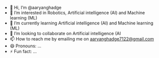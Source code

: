 - 👋 Hi, I’m @aaryanghadge
- 👀 I’m interested in Robotics, Artificial intelligence (AI) and Machine learning (ML)
- 🌱 I’m currently learning Artificial intelligence (AI) and Machine learning (ML)
- 💞️ I’m looking to collaborate on Artificial intelligence (AI
- 📫 How to reach me by emailing me on aaryanghadge7122@gmail.com
- 😄 Pronouns: ...
- ⚡ Fun fact: ...

<!---
aaryanghadge/aaryanghadge is a ✨ special ✨ repository because its `README.md` (this file) appears on your GitHub profile.
You can click the Preview link to take a look at your changes.
--->
